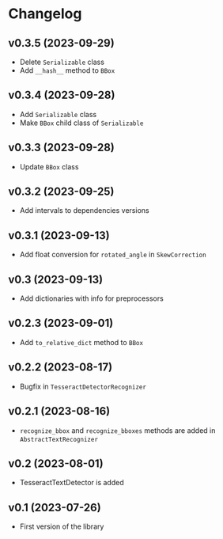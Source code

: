 Changelog
=========

v0.3.5 (2023-09-29)
-------------------
* Delete `Serializable` class
* Add `__hash__` method to `BBox`

v0.3.4 (2023-09-28)
-------------------
* Add `Serializable` class
* Make `BBox` child class of `Serializable`

v0.3.3 (2023-09-28)
-------------------
* Update `BBox` class

v0.3.2 (2023-09-25)
-------------------
* Add intervals to dependencies versions

v0.3.1 (2023-09-13)
-------------------
* Add float conversion for `rotated_angle` in `SkewCorrection`

v0.3 (2023-09-13)
-------------------
* Add dictionaries with info for preprocessors

v0.2.3 (2023-09-01)
-------------------
* Add `to_relative_dict` method to `BBox`

v0.2.2 (2023-08-17)
-------------------
* Bugfix in `TesseractDetectorRecognizer`

v0.2.1 (2023-08-16)
-------------------
* `recognize_bbox` and `recognize_bboxes` methods are added in `AbstractTextRecognizer`

v0.2 (2023-08-01)
-------------------
* TesseractTextDetector is added 

v0.1 (2023-07-26)
-------------------
* First version of the library
